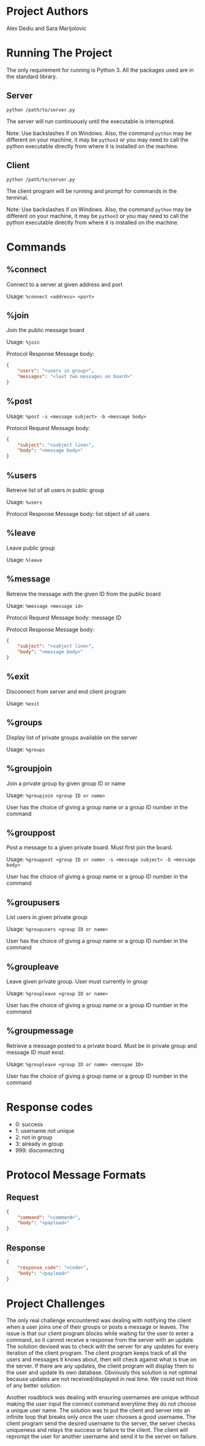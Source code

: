# Project Authors

Alex Dediu and Sara Marijolovic

# Running The Project

The only requirement for running is Python 3. All the packages used are in the standard library.

## Server

`python /path/to/server.py`

The server will run continuously until the executable is interrupted.

Note: Use backslashes if on Windows. Also, the command `python` may be different on your machine, it may be `python3` or you may need to call the python executable directly from where it is installed on the machine.

## Client

`python /path/to/server.py`

The client program will be running and prompt for commands in the terminal.

Note: Use backslashes if on Windows. Also, the command `python` may be different on your machine, it may be `python3` or you may need to call the python executable directly from where it is installed on the machine.

# Commands

## %connect

Connect to a server at given address and port

Usage: `%connect <address> <port>`

## %join

Join the public message board

Usage: `%join`

Protocol Response Message body:

```json
{
    "users": "<users in group>",
    "messages": "<last two messages on board>"
}
```

## %post

Usage: `%post -s <message subject> -b <message body>`

Protocol Request Message body:

```json
{
    "subject": "<subject line>",
    "body": "<message body>"
}
```

## %users

Retreive list of all users in public group

Usage: `%users`

Protocol Response Message body: list object of all users

## %leave

Leave public group

Usage: `%leave`

## %message

Retreive the message with the given ID from the public board

Usage: `%message <message id>`

Protocol Request Message body: message ID

Protocol Response Message body:

```json
{
    "subject": "<subject line>",
    "body": "<message body>"
}
```

## %exit

Disconnect from server and end client program

Usage: `%exit`

## %groups

Display list of private groups available on the server

Usage: `%groups`

## %groupjoin

Join a private group by given group ID or name

Usage: `%groupjoin <group ID or name>`

User has the choice of giving a group name or a group ID number in the command

## %grouppost

Post a message to a given private board. Must first join the board.

Usage: `%grouppost <group ID or name> -s <message subject> -b <message body>`

User has the choice of giving a group name or a group ID number in the command

## %groupusers

List users in given private group

Usage: `%groupusers <group ID or name>`

User has the choice of giving a group name or a group ID number in the command

## %groupleave

Leave given private group. User must currently in group

Usage: `%groupleave <group ID or name>`

User has the choice of giving a group name or a group ID number in the command

## %groupmessage

Retrieve a message posted to a private board. Must be in private group and message ID must exist.

Usage: `%groupleave <group ID or name> <messgae ID>`

User has the choice of giving a group name or a group ID number in the command

# Response codes

- 0: success
- 1: username not unique
- 2: not in group
- 3: already in group
- 999: disconnecting

# Protocol Message Formats

## Request

```json
{
    "command": "<command>",
    "body": "<payload>"
}
```

## Response

```json
{
    "response_code": "<code>",
    "body": "<payload>"
}
```

# Project Challenges

The only real challenge encountered was dealing with notifying the client when a user joins one of their groups or posts a message or leaves. The issue is that our client program blocks while waiting for the user to enter a command, so it cannot receive a response from the server with an update. The solution devised was to check with the server for any updates for every iteration of the client program. The client program keeps track of all the users and messages it knows about, then will check against what is true on the server. If there are any updates, the client program will display them to the user and update its own database. Obviously this solution is not optimal because updates are not received/displayed in real time. We could not think of any better solution.

Another roadblock was dealing with ensuring usernames are unique without making the user input the connect command everytime they do not choose a unique user name. The solution was to put the client and server into an infinite loop that breaks only once the user chooses a good username. The client program send the desired username to the server, the server checks uniqueness and relays the success or failure to the client. The client will reprompt the user for another username and send it to the server on failure.
